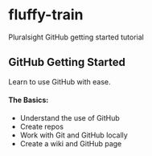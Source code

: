 # fluffy-train
Pluralsight GitHub getting started tutorial

## GitHub Getting Started
Learn to use GitHub with ease. 

#### The Basics:
- Understand the use of GitHub
- Create repos
- Work with Git and GitHub locally
- Create a wiki and GitHub page
